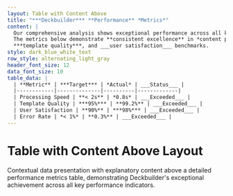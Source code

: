 ```yaml
---
layout: Table with Content Above
title: "***Deckbuilder*** **Performance** *Metrics*"
content: |
  Our comprehensive analysis shows exceptional performance across all key areas.
  The metrics below demonstrate **consistent excellence** in *content processing*,
  ***template quality***, and ___user satisfaction___ benchmarks.
style: dark_blue_white_text
row_style: alternating_light_gray
header_font_size: 12
data_font_size: 10
table_data: |
  | **Metric** | ***Target*** | *Actual* | ___Status___ |
  |------------|--------------|----------|-------------|
  | Processing Speed | **< 2s** | *0.8s* | ___Exceeded___ |
  | Template Quality | ***95%*** | **99.2%** | ___Exceeded___ |
  | User Satisfaction | **90%** | ***98%*** | ___Exceeded___ |
  | Error Rate | *< 1%* | **0.3%** | ___Exceeded___ |
---
```


# Table with Content Above Layout

Contextual data presentation with explanatory content above a detailed performance metrics table, demonstrating Deckbuilder's exceptional achievement across all key performance indicators.